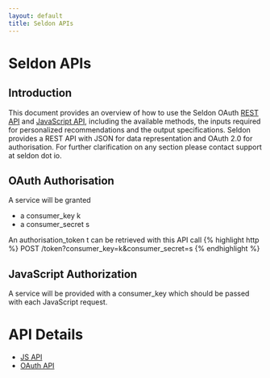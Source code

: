 ```yaml
---
layout: default
title: Seldon APIs
---
```


# Seldon APIs

## Introduction
This document provides an overview of how to use the Seldon OAuth [REST API](api-oauth.html) and [JavaScript API](api-javascript.html), including the available methods, the inputs required for personalized recommendations and the output specifications. Seldon provides a REST API with JSON for data representation and OAuth 2.0 for authorisation. For further clarification on any section please contact support at seldon dot io.

## OAuth Authorisation

A service will be granted

* a consumer_key k
* a consumer_secret s

An authorisation_token t can be retrieved with this API call
{% highlight http %}
POST     /token?consumer_key=k&consumer_secret=s
{% endhighlight %}

## JavaScript Authorization

A service will be provided with a consumer_key which should be passed with each JavaScript request.


# API Details

* [JS API](api-javascript.html)
* [OAuth API](api-oauth.html)

